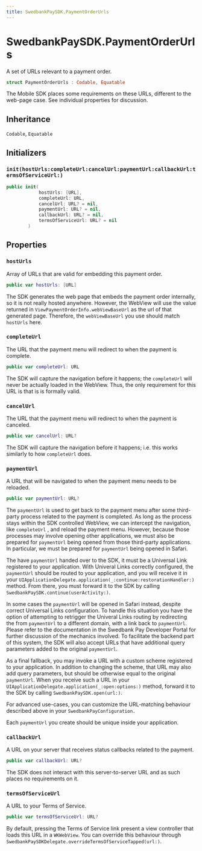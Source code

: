 ```yaml
---
title: SwedbankPaySDK.PaymentOrderUrls
---
```

# SwedbankPaySDK.PaymentOrderUrls

A set of URLs relevant to a payment order.

``` swift
struct PaymentOrderUrls : Codable, Equatable 
```

The Mobile SDK places some requirements on these URLs,  different to the web-page case.
See individual properties for discussion.

## Inheritance

`Codable`, `Equatable`

## Initializers

### `init(hostUrls:completeUrl:cancelUrl:paymentUrl:callbackUrl:termsOfServiceUrl:)`

``` swift
public init(
            hostUrls: [URL],
            completeUrl: URL,
            cancelUrl: URL? = nil,
            paymentUrl: URL? = nil,
            callbackUrl: URL? = nil,
            termsOfServiceUrl: URL? = nil
        ) 
```

## Properties

### `hostUrls`

Array of URLs that are valid for embedding this payment order.

``` swift
public var hostUrls: [URL]
```

The SDK generates the web page that embeds the payment order internally, so it is not really
hosted anywhere. However, the WebView will use the value returned in
`ViewPaymentOrderInfo.webViewBaseUrl` as the url of that generated page. Therefore,
the `webViewBaseUrl` you use should match `hostUrls` here.

### `completeUrl`

The URL that the payment menu will redirect to when the payment is complete.

``` swift
public var completeUrl: URL
```

The SDK will capture the navigation before it happens; the `completeUrl` will never be
actually loaded in the WebView. Thus, the only requirement for this URL is that is is
formally valid.

### `cancelUrl`

The URL that the payment menu will redirect to when the payment is canceled.

``` swift
public var cancelUrl: URL?
```

The SDK will capture the navigation before it happens; i.e. this works similarly to how
`completeUrl` does.

### `paymentUrl`

A URL that will be navigated to when the payment menu needs to be reloaded.

``` swift
public var paymentUrl: URL?
```

The `paymentUrl` is used to get back to the payment menu after some third-party process
related to the payment is completed. As long as the process stays within the SDK controlled
WebView, we can intercept the navigation, like `completeUrl` , and reload the payment menu.
However, because those processes may involve opening other applications, we must also be
prepared for `paymentUrl` being opened from those third-party applications. In particular,
we must be prepared for `paymentUrl` being opened in Safari.

The have `paymentUrl` handed over to the SDK, it must be a Universal Link registered to your
application. With Univeral Links correctly configured, the `paymentUrl` should be routed
to your application, and you will receive it in your
`UIApplicationDelegate.application(_:continue:restorationHandler:)` method. From there,
you must forward it to the SDK by calling `SwedbankPaySDK.continue(userActivity:)`.

In some cases the `paymentUrl` will be opened in Safari instead, despite correct
Universal Links configuration. To handle this situation you have the option of
attempting to retrigger the Univeral Links routing by redirecting the from `paymentUrl`
to a different domain, with a link back to `paymentUrl`. Please refer to the documentation
in the Swedbank Pay Developer Portal for further discussion of the mechanics involved.
To facilitate the backend part of this system, the SDK will also accept URLs that
have additional query parameters added to the original `paymentUrl`.

As a final fallback, you may invoke a URL with a custom scheme registered to your
application. In addition to changing the scheme, that URL may also add query parameters,
but should be otherwise equal to the original `paymentUrl`. When you receive such a URL
in your `UIApplicationDelegate.application(_:open:options:)` method, forward it to
the SDK by calling `SwedbankPaySDK.open(url:)`.

For advanced use-cases, you can customize the URL-matching behaviour described above
in your `SwedbankPayConfiguration.`

Each `paymentUrl` you create should be unique inside your application.

### `callbackUrl`

A URL on your server that receives status callbacks related to the payment.

``` swift
public var callbackUrl: URL?
```

The SDK does not interact with this server-to-server URL and as such places no
requirements on it.

### `termsOfServiceUrl`

A URL to your Terms of Service.

``` swift
public var termsOfServiceUrl: URL?
```

By default, pressing the Terms of Service link present a view controller that
loads this URL in a `WKWebView`. You can override this behaviour through
`SwedbankPaySDKDelegate.overrideTermsOfServiceTapped(url:)`.
